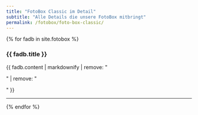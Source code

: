 ```yaml
---
title: "FotoBox Classic im Detail"
subtitle: "Alle Details die unsere FotoBox mitbringt"
permalink: /fotobox/foto-box-classic/
---
```


{% for fadb in site.fotobox %}
<p><i class="fa fa-4x {{ fadb.icon }} wow bounceIn text-primary pull-left" data-wow-delay=".4s"></i>
  <h3>{{ fadb.title }}</h3>
  {{ fadb.content | markdownify | remove: "<p>" | remove: "</p>" }}</p><hr>
{% endfor %}
